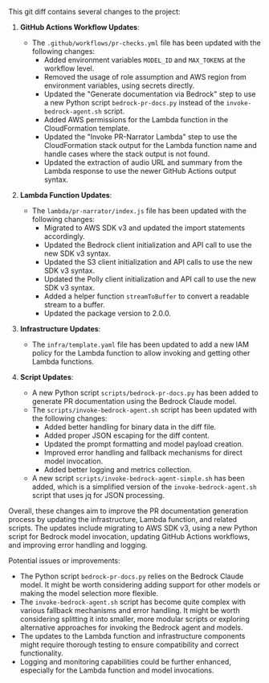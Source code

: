 This git diff contains several changes to the project:

1. **GitHub Actions Workflow Updates**:
   - The `.github/workflows/pr-checks.yml` file has been updated with the following changes:
     - Added environment variables `MODEL_ID` and `MAX_TOKENS` at the workflow level.
     - Removed the usage of role assumption and AWS region from environment variables, using secrets directly.
     - Updated the "Generate documentation via Bedrock" step to use a new Python script `bedrock-pr-docs.py` instead of the `invoke-bedrock-agent.sh` script.
     - Added AWS permissions for the Lambda function in the CloudFormation template.
     - Updated the "Invoke PR-Narrator Lambda" step to use the CloudFormation stack output for the Lambda function name and handle cases where the stack output is not found.
     - Updated the extraction of audio URL and summary from the Lambda response to use the newer GitHub Actions output syntax.

2. **Lambda Function Updates**:
   - The `lambda/pr-narrator/index.js` file has been updated with the following changes:
     - Migrated to AWS SDK v3 and updated the import statements accordingly.
     - Updated the Bedrock client initialization and API call to use the new SDK v3 syntax.
     - Updated the S3 client initialization and API calls to use the new SDK v3 syntax.
     - Updated the Polly client initialization and API call to use the new SDK v3 syntax.
     - Added a helper function `streamToBuffer` to convert a readable stream to a buffer.
     - Updated the package version to 2.0.0.

3. **Infrastructure Updates**:
   - The `infra/template.yaml` file has been updated to add a new IAM policy for the Lambda function to allow invoking and getting other Lambda functions.

4. **Script Updates**:
   - A new Python script `scripts/bedrock-pr-docs.py` has been added to generate PR documentation using the Bedrock Claude model.
   - The `scripts/invoke-bedrock-agent.sh` script has been updated with the following changes:
     - Added better handling for binary data in the diff file.
     - Added proper JSON escaping for the diff content.
     - Updated the prompt formatting and model payload creation.
     - Improved error handling and fallback mechanisms for direct model invocation.
     - Added better logging and metrics collection.
   - A new script `scripts/invoke-bedrock-agent-simple.sh` has been added, which is a simplified version of the `invoke-bedrock-agent.sh` script that uses jq for JSON processing.

Overall, these changes aim to improve the PR documentation generation process by updating the infrastructure, Lambda function, and related scripts. The updates include migrating to AWS SDK v3, using a new Python script for Bedrock model invocation, updating GitHub Actions workflows, and improving error handling and logging.

Potential issues or improvements:

- The Python script `bedrock-pr-docs.py` relies on the Bedrock Claude model. It might be worth considering adding support for other models or making the model selection more flexible.
- The `invoke-bedrock-agent.sh` script has become quite complex with various fallback mechanisms and error handling. It might be worth considering splitting it into smaller, more modular scripts or exploring alternative approaches for invoking the Bedrock agent and models.
- The updates to the Lambda function and infrastructure components might require thorough testing to ensure compatibility and correct functionality.
- Logging and monitoring capabilities could be further enhanced, especially for the Lambda function and model invocations.